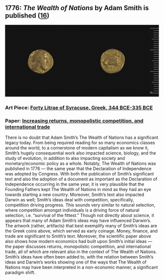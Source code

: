 ## 1776: <em>The Wealth of Nations</em> by Adam Smith is published ([16](https://www.biodiversitylibrary.org/bibliography/60802))

![pic](/images/1776.jpg)

### Art Piece: [Forty Litrae of Syracuse, Greek, 344 BCE-335 BCE](https://hvrd.art/o/188122)

### Paper: [Increasing returns, monopolistic competition, and international trade](https://www.sciencedirect.com/science/article/abs/pii/0022199679900175)

There is no doubt that Adam Smith’s The Wealth of Nations has a significant legacy today. From being required reading for so many economics classes around the world, to a cornerstone of modern capitalism as we know it, Smith’s hugely consequential work also impacted science, biology, and the study of evolution, in addition to also impacting society and monetary/economic policy as a whole. Notably, The Wealth of Nations was published in 1776 — the same year that the Declaration of Independence was adopted by Congress. With both the publication of Smith’s significant text and also the adoption of a document as important as the Declaration of Independence occurring in the same year, it is very plausible that the Founding Fathers kept The Wealth of Nations in mind as they had an eye towards starting a new country. Moreover, Smith’s text also impacted Darwin as well; Smith’s ideas deal with competition, specifically, competition driving progress. This sounds very similar to natural selection, where competition amongst individuals is a driving force of natural selection, i.e. “survival of the fittest.” Though not directly about science, it appears that many of Adam Smith’s ideas may have influenced Darwin’s. The artwork (rather, artifacts) that best exemplify many of Smith’s ideas are the Greek coins above, which served as early coinage. Money, finance, and trade are significant to Smith’s text. Moreover, the scientific paper above also shows how modern economics had built upon Smith’s initial ideas — the paper discusses returns, monopolistic competition, and international trade, all of which are relevant also in the context of The Wealth of Nations. Smith’s ideas have often been added to, with the relation between Smith’s ideas and Darwin’s works showing one of the ways that The Wealth of Nations may have been interpreted in a non-economic manner, a significant paradigm shift.
